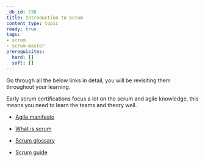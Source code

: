 ```yaml
---
_db_id: 738
title: Introduction to Scrum
content_type: topic
ready: true
tags:
- scrum
- scrum-master
prerequisites:
  hard: []
  soft: []
---
```


Go through all the below links in detail, you will be revisiting them throughout your learning. 

Early scrum certifications focus a lot on the scrum and agile knowledge, this means you need to learn the teams and theory well.

 - [Agile manifesto](https://agilemanifesto.org/)

 - [What is scrum](https://www.scrum.org/resources/what-is-scrum)

 - [Scrum glossary](https://www.scrum.org/resources/what-is-scrum)

 - [Scrum guide](https://www.scrum.org/resources/scrum-guide)